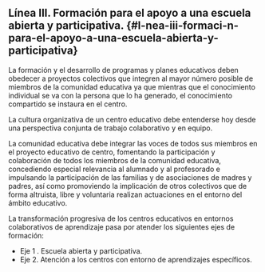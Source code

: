 ## Línea III. Formación para el apoyo a una escuela abierta y participativa. {#l-nea-iii-formaci-n-para-el-apoyo-a-una-escuela-abierta-y-participativa}

La formación y el desarrollo de programas y planes educativos deben obedecer a proyectos colectivos que integren al mayor número posible de miembros de la comunidad educativa ya que mientras que el conocimiento individual se va con la persona que lo ha generado, el conocimiento  compartido se instaura en el centro.

La cultura organizativa de un centro educativo debe entenderse hoy desde una perspectiva conjunta de trabajo colaborativo y en equipo.

La comunidad educativa debe integrar las voces de todos sus miembros en el proyecto educativo de centro, fomentando la participación y colaboración de todos los miembros de la comunidad educativa, concediendo especial relevancia al alumnado y al profesorado e impulsando la participación de las familias y de asociaciones de madres y padres, así como promoviendo la implicación de otros colectivos que de forma altruista, libre y voluntaria realizan actuaciones en el entorno del ámbito educativo.

La transformación progresiva de los centros educativos en entornos colaborativos de aprendizaje pasa por atender los siguientes ejes de formación:

* Eje 1 . Escuela abierta y participativa.
* Eje 2. Atención a los centros con entorno de aprendizajes específicos.
